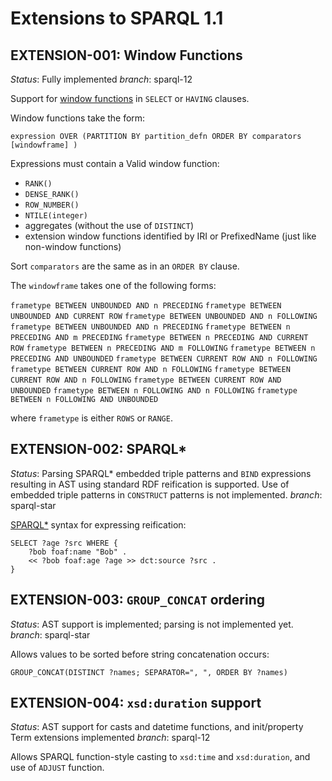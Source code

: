 Extensions to SPARQL 1.1
========================

EXTENSION-001: Window Functions
-------------

*Status*: Fully implemented
*branch*: sparql-12

Support for [window functions](https://github.com/w3c/sparql-12/issues/47) in `SELECT` or `HAVING` clauses.

Window functions take the form:

`expression OVER (PARTITION BY partition_defn ORDER BY comparators [windowframe] )`

Expressions must contain a Valid window function:

* `RANK()`
* `DENSE_RANK()`
* `ROW_NUMBER()`
* `NTILE(integer)`
* aggregates (without the use of `DISTINCT`)
* extension window functions identified by IRI or PrefixedName (just like non-window functions)

Sort `comparators` are the same as in an `ORDER BY` clause.

The `windowframe` takes one of the following forms:

`frametype BETWEEN UNBOUNDED AND n PRECEDING`
`frametype BETWEEN UNBOUNDED AND CURRENT ROW`
`frametype BETWEEN UNBOUNDED AND n FOLLOWING`
`frametype BETWEEN UNBOUNDED AND n PRECEDING`
`frametype BETWEEN n PRECEDING AND m PRECEDING`
`frametype BETWEEN n PRECEDING AND CURRENT ROW`
`frametype BETWEEN n PRECEDING AND m FOLLOWING`
`frametype BETWEEN n PRECEDING AND UNBOUNDED`
`frametype BETWEEN CURRENT ROW AND n FOLLOWING`
`frametype BETWEEN CURRENT ROW AND n FOLLOWING`
`frametype BETWEEN CURRENT ROW AND n FOLLOWING`
`frametype BETWEEN CURRENT ROW AND UNBOUNDED`
`frametype BETWEEN n FOLLOWING AND n FOLLOWING`
`frametype BETWEEN n FOLLOWING AND UNBOUNDED`

where `frametype` is either `ROWS` or `RANGE`.

EXTENSION-002: SPARQL*
-------------

*Status*: Parsing SPARQL* embedded triple patterns and `BIND` expressions resulting in AST using standard RDF reification is supported. Use of embedded triple patterns in `CONSTRUCT` patterns is not implemented.
*branch*: sparql-star

[SPARQL*](https://arxiv.org/pdf/1406.3399.pdf) syntax for expressing reification:

```
SELECT ?age ?src WHERE {
	?bob foaf:name "Bob" .
	<< ?bob foaf:age ?age >> dct:source ?src .
}
```

EXTENSION-003: `GROUP_CONCAT` ordering
-------------

*Status*: AST support is implemented; parsing is not implemented yet.
*branch*: sparql-star

Allows values to be sorted before string concatenation occurs:

```
GROUP_CONCAT(DISTINCT ?names; SEPARATOR=", ", ORDER BY ?names)
```

EXTENSION-004: `xsd:duration` support
-------------

*Status*: AST support for casts and datetime functions, and init/property Term extensions implemented
*branch*: sparql-12

Allows SPARQL function-style casting to `xsd:time` and `xsd:duration`, and use of `ADJUST` function.

